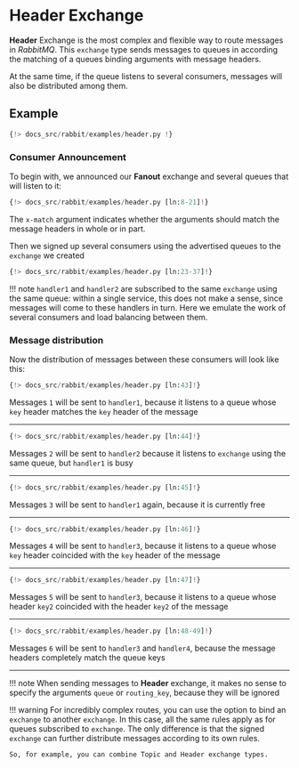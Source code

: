 # Header Exchange

**Header** Exchange is the most complex and flexible way to route messages in *RabbitMQ*. This `exchange` type sends messages
to queues in according the matching of a queues binding arguments  with message headers.

At the same time, if the queue listens to several consumers, messages will also be distributed among them.

## Example

```python linenums="1"
{!> docs_src/rabbit/examples/header.py !}
```

### Consumer Announcement

To begin with, we announced our **Fanout** exchange and several queues that will listen to it:

```python linenums="8" hl_lines="1 5 9 13"
{!> docs_src/rabbit/examples/header.py [ln:8-21]!}
```

The `x-match` argument indicates whether the arguments should match the message headers in whole or in part.

Then we signed up several consumers using the advertised queues to the `exchange` we created

```python linenums="23" hl_lines="1 5 9 13"
{!> docs_src/rabbit/examples/header.py [ln:23-37]!}
```

!!! note
    `handler1` and `handler2` are subscribed to the same `exchange` using the same queue:
    within a single service, this does not make a sense, since messages will come to these handlers in turn.
    Here we emulate the work of several consumers and load balancing between them.

### Message distribution

Now the distribution of messages between these consumers will look like this:

```python
{!> docs_src/rabbit/examples/header.py [ln:43]!}
```

Messages `1` will be sent to `handler1`, because it listens to a queue whose `key` header matches the `key` header of the message

---

```python
{!> docs_src/rabbit/examples/header.py [ln:44]!}
```

Messages `2` will be sent to `handler2` because it listens to `exchange` using the same queue, but `handler1` is busy

---

```python
{!> docs_src/rabbit/examples/header.py [ln:45]!}
```

Messages `3` will be sent to `handler1` again, because it is currently free

---

```python
{!> docs_src/rabbit/examples/header.py [ln:46]!}
```

Messages `4` will be sent to `handler3`, because it listens to a queue whose `key` header coincided with the `key` header of the message

---

```python
{!> docs_src/rabbit/examples/header.py [ln:47]!}
```

Messages `5` will be sent to `handler3`, because it listens to a queue whose header `key2` coincided with the header `key2` of the message

---

```python
{!> docs_src/rabbit/examples/header.py [ln:48-49]!}
```

Messages `6` will be sent to `handler3` and `handler4`, because the message headers completely match the queue keys

---

!!! note
    When sending messages to **Header** exchange, it makes no sense to specify the arguments `queue` or `routing_key`, because they will be ignored

!!! warning
    For incredibly complex routes, you can use the option to bind an `exchange` to another `exchange`. In this case, all the same rules apply as for queues subscribed to `exchange`. The only difference is that the signed `exchange` can further distribute messages according to its own rules.

    So, for example, you can combine Topic and Header exchange types.
